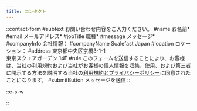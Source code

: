 ```yaml
---
title: コンタクト
---
```


::contact-form
#subtext
お問い合わせ内容をご入力ください。
#name
お名前*
#email
メールアドレス*
#jobTitle
職種*
#message
メッセージ*
#companyInfo
会社情報：
#companyName
Scalefast Japan
#location
ロケーション：
#address
東京都中央区京橋3-1-1<br> 東京スクエアガーデン 14F
#rule
このフォームを送信することにより、お客様は、当社の利用規約および当社がお客様の個人情報を収集、使用、および第三者に開示する方法を説明する当社の<span class="text-primary-600 hover:underline">[利用規約とプライバシーポリシー](/privacy-policy)</span>に同意されたことになります。
#submitButton
メッセージを送信
::

::e-s-w

::